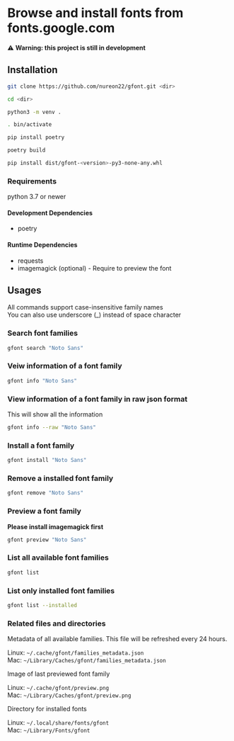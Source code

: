 # Browse and install fonts from fonts.google.com

⚠️ **Warning: this project is still in development**

## Installation

```sh
git clone https://github.com/nureon22/gfont.git <dir>

cd <dir>

python3 -m venv .

. bin/activate

pip install poetry

poetry build

pip install dist/gfont-<version>-py3-none-any.whl
```

### Requirements

python 3.7 or newer

#### Development Dependencies

* poetry

#### Runtime Dependencies

* requests
* imagemagick (optional) - Require to preview the font

## Usages

All commands support case-insensitive family names\
You can also use underscore (\_) instead of space character

### Search font families

```sh
gfont search "Noto Sans"
```

### Veiw information of a font family

```sh
gfont info "Noto Sans"
```

### View information of a font family in raw json format
This will show all the information

```sh
gfont info --raw "Noto Sans"
```

### Install a font family

```sh
gfont install "Noto Sans"
```

### Remove a installed font family

```sh
gfont remove "Noto Sans"
```

### Preview a font family

**Please install imagemagick first**
```sh
gfont preview "Noto Sans"
```

### List all available font families

```sh
gfont list
```

### List only installed font families

```sh
gfont list --installed
```

### Related files and directories

Metadata of all available families. This file will be refreshed every 24 hours.

Linux: `~/.cache/gfont/families_metadata.json`\
Mac: `~/Library/Caches/gfont/families_metadata.json`

Image of last previewed font family

Linux: `~/.cache/gfont/preview.png`\
Mac: `~/Library/Caches/gfont/preview.png`

Directory for installed fonts

Linux: `~/.local/share/fonts/gfont`\
Mac: `~/Library/Fonts/gfont`
